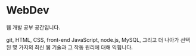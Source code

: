 # WebDev

웹 개발 공부 공간입니다.

git, HTML, CSS, front-end JavaScript, node.js, MySQL, 그리고 더 나아가 선택된 몇 가지의 최신 웹 기술과
 그 작동 원리에 대해 익힙니다.
 
 

